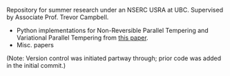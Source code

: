 Repository for summer research under an NSERC USRA at UBC. Supervised by Associate Prof. Trevor Campbell.

- Python implementations for Non-Reversible Parallel Tempering and Variational Parallel Tempering from [this paper](https://arxiv.org/pdf/2206.00080).
- Misc. papers

(Note: Version control was initiated partway through; prior code was added in the initial commit.)
